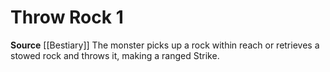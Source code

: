 ﻿---
actions: '[one-action]'
id: '38'
name: Throw Rock
rarity: Common
source: '[[DATABASE/source/Bestiary|Bestiary]]'
trait: null
type: Creature Ability

---
# Throw Rock <span class="action-icon">1</span>

**Source** [[Bestiary]]
The monster picks up a rock within reach or retrieves a stowed rock and throws it, making a ranged Strike.